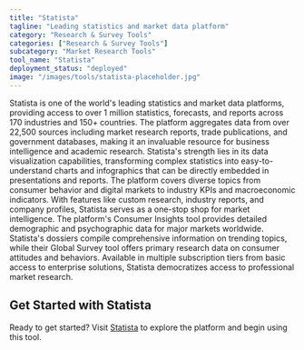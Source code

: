 ```yaml
---
title: "Statista"
tagline: "Leading statistics and market data platform"
category: "Research & Survey Tools"
categories: ["Research & Survey Tools"]
subcategory: "Market Research Tools"
tool_name: "Statista"
deployment_status: "deployed"
image: "/images/tools/statista-placeholder.jpg"
---
```

Statista is one of the world's leading statistics and market data platforms, providing access to over 1 million statistics, forecasts, and reports across 170 industries and 150+ countries. The platform aggregates data from over 22,500 sources including market research reports, trade publications, and government databases, making it an invaluable resource for business intelligence and academic research. Statista's strength lies in its data visualization capabilities, transforming complex statistics into easy-to-understand charts and infographics that can be directly embedded in presentations and reports. The platform covers diverse topics from consumer behavior and digital markets to industry KPIs and macroeconomic indicators. With features like custom research, industry reports, and company profiles, Statista serves as a one-stop shop for market intelligence. The platform's Consumer Insights tool provides detailed demographic and psychographic data for major markets worldwide. Statista's dossiers compile comprehensive information on trending topics, while their Global Survey tool offers primary research data on consumer attitudes and behaviors. Available in multiple subscription tiers from basic access to enterprise solutions, Statista democratizes access to professional market research.
## Get Started with Statista

Ready to get started? Visit [Statista](https://statista.com) to explore the platform and begin using this tool.
